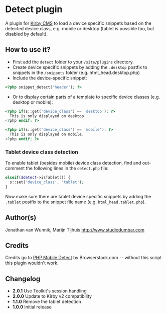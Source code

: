 # Detect plugin

A plugin for [Kirby CMS](http://getkirby.com) to load a device specific snippets based on the detected device class, e.g. mobile or desktop (tablet is possible too, but disabled by default).

## How to use it?

* First add the `detect` folder to your `/site/plugins` directory.
* Create device specific snippets by adding the `.desktop` postfix to snippets in the `/snippets` folder (e.g. html_head.desktop.php)
* Include the device-specific snippet:

```php
<?php snippet_detect('header'); ?>
```

* Or to display certain parts of a template to specific device classes (e.g. desktop or mobile):

```php
<?php if(s::get('device_class') == 'desktop'): ?>
  This is only displayed on desktop.
<?php endif; ?>

<?php if(s::get('device_class') == 'mobile'): ?>
  This is only displayed on mobile.
<?php endif; ?>
```

### Tablet device class detection

To enable tablet (besides mobile) device class detection, find and out-comment the following lines in the `detect.php` file:

```php
elseif($detect->isTablet()) {
  s::set('device_class', 'tablet');
}
```

Now make sure there are tablet device specific snippets by adding the `.tablet` postfix to the snippet file name (e.g. `html_head.tablet.php`).

## Author(s)
Jonathan van Wunnik, Marijn Tijhuis
<http://www.studiodumbar.com>

## Credits

Credits go to [PHP Mobile Detect](https://github.com/serbanghita/Mobile-Detect) by Browserstack.com -- without this script this plugin wouldn't work.

## Changelog

* **2.0.1** Use Toolkit's session handling
* **2.0.0** Update to Kirby v2 compatibility
* **1.1.0** Remove the tablet detection
* **1.0.0** Initial release
